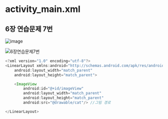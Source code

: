# **activity_main.xml**
## 6장 연습문제 7번

![image](https://user-images.githubusercontent.com/79977182/136690844-716cf807-8f37-486d-a23d-e339b90b6ff1.png)

![6장연습문제7번](https://user-images.githubusercontent.com/79977182/136690266-bbf0ba03-5700-4c1f-8ec0-68e746f904e3.png)

```java
<?xml version="1.0" encoding="utf-8"?>
<LinearLayout xmlns:android="http://schemas.android.com/apk/res/android"
    android:layout_width="match_parent"
    android:layout_height="match_parent">

    <ImageView
        android:id="@+id/imageView"
        android:layout_width="match_parent"
        android:layout_height="match_parent"
        android:src="@drawable/cat"/> //그림 경로

</LinearLayout>
```